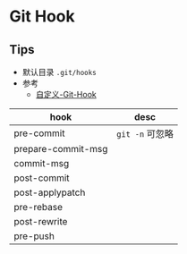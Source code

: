 # Git Hook
## Tips
- 默认目录 `.git/hooks`
- 参考
  - [自定义-Git-Hook](https://www.git-scm.com/book/zh/v2/自定义-Git-Git-钩子)

| hook               | desc |
| ------------------ | ---- |
| pre-commit         | `git -n` 可忽略
| prepare-commit-msg |
| commit-msg         |
| post-commit        |
| post-applypatch    |
| pre-rebase         |
| post-rewrite       |
| pre-push           |
